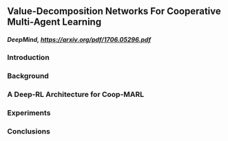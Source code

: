 ## Value-Decomposition Networks For Cooperative Multi-Agent Learning

##### DeepMind, https://arxiv.org/pdf/1706.05296.pdf

### Introduction

### Background

### A Deep-RL Architecture for Coop-MARL

### Experiments

### Conclusions

